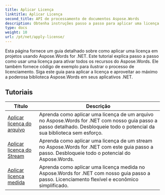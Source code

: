 ```yaml
---
title: Aplicar Licença
linktitle: Aplicar Licença
second_title: API de processamento de documentos Aspose.Words
description: Obtenha instruções passo a passo para aplicar uma licença Aspose.Words em seus projetos .NET. Siga as etapas para ativar a funcionalidade completa da biblioteca Aspose.Words.
type: docs
weight: 10
url: /pt/net/apply-license/
---
```


Esta página fornece um guia detalhado sobre como aplicar uma licença em projetos usando Aspose.Words for .NET. Este tutorial explica passo a passo como usar uma licença para ativar todos os recursos do Aspose.Words. Ele também fornece código de exemplo para ilustrar o processo de licenciamento. Siga este guia para aplicar a licença e aproveitar ao máximo a poderosa biblioteca Aspose.Words em seus aplicativos .NET.

 ## Tutoriais
| Título | Descrição |
| --- | --- |
| [Aplicar licença do arquivo](./apply-license-from-file/) | Aprenda como aplicar uma licença de um arquivo no Aspose.Words for .NET com nosso guia passo a passo detalhado. Desbloqueie todo o potencial da sua biblioteca sem esforço. |
| [Aplicar licença do Stream](./apply-license-from-stream/) | Aprenda como aplicar uma licença de um stream no Aspose.Words for .NET com este guia passo a passo. Desbloqueie todo o potencial do Aspose.Words. |
| [Aplicar licença medida](./apply-metered-license/) | Aprenda como aplicar uma licença medida no Aspose.Words for .NET com nosso guia passo a passo. Licenciamento flexível e econômico simplificado. |